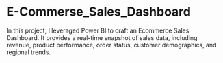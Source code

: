 # E-Commerse_Sales_Dashboard
In this project, I leveraged Power BI to craft an Ecommerce Sales Dashboard. It provides a real-time snapshot of sales data, including revenue, product performance, order status, customer demographics, and regional trends.
